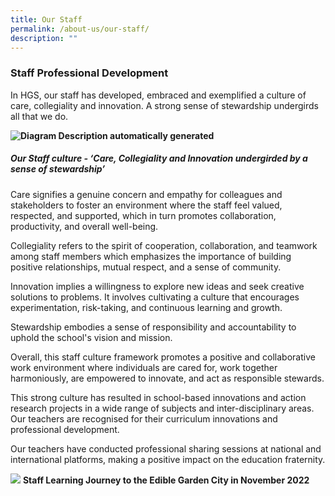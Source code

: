 ```yaml
---
title: Our Staff
permalink: /about-us/our-staff/
description: ""
---
```

### Staff Professional Development 

In HGS, our staff has developed, embraced and exemplified a culture of care, collegiality and innovation. A strong sense of stewardship undergirds all that we do.

**![Diagram
Description automatically generated](https://lh6.googleusercontent.com/3dPJW6mRGf59RXXguSa-JsrvOQeR5-UXY3ToCzmiiPAbr5xEZJuuow1fCMu_B55qfI2HNA3ZSt9_eRlW8-JHNh8ICIZEAbxcEjyf7ZuO7eThuWooFkgtveQTbx2q4RmccwlLCAVOTQ7CqkeeE73U-Q)**


##### Our Staff culture - ‘Care, Collegiality and Innovation undergirded by a sense of stewardship’


Care signifies a genuine concern and empathy for colleagues and stakeholders to foster an environment where the staff feel valued, respected, and supported, which in turn promotes collaboration, productivity, and overall well-being.

Collegiality refers to the spirit of cooperation, collaboration, and teamwork among staff members which emphasizes the importance of building positive relationships, mutual respect, and a sense of community.

Innovation implies a willingness to explore new ideas and seek creative solutions to problems. It involves cultivating a culture that encourages experimentation, risk-taking, and continuous learning and growth.

Stewardship embodies a sense of responsibility and accountability to uphold the school's vision and mission.

Overall, this staff culture framework promotes a positive and collaborative work environment where individuals are cared for, work together harmoniously, are empowered to innovate, and act as responsible stewards.

This strong culture has resulted in school-based innovations and action research projects in a wide range of subjects and inter-disciplinary areas. Our teachers are recognised for their curriculum innovations and professional development.

Our teachers have conducted professional sharing sessions at national and international platforms, making a positive impact on the education fraternity.

**![](https://lh6.googleusercontent.com/NueQfYiRCUI2D3eT9YmVWtb5KrUcOukzjaRbS2e5jj07hSubbslZDcd50OzcnMIpQ3tj_3KPRJG7m5HiwKbQdPV11wSRNFv5tUuX4ZGnuyyTxtKAFm-Ee_6SkF_8_hvLUKHBqOkoW_HQ)**
**Staff Learning Journey to the Edible Garden City in November 2022**